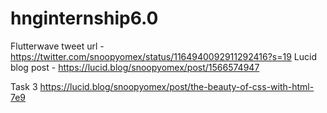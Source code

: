 # hnginternship6.0
Flutterwave tweet url -
https://twitter.com/snoopyomex/status/1164940092911292416?s=19
Lucid blog post -
https://lucid.blog/snoopyomex/post/1566574947

Task 3
https://lucid.blog/snoopyomex/post/the-beauty-of-css-with-html-7e9
